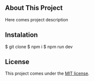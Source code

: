 ## About This Project

Here comes project description

## Instalation

$ git clone
$ npm i
$ npm run dev

## License

This project comes under the [MIT license](http://opensource.org/licenses/MIT).
